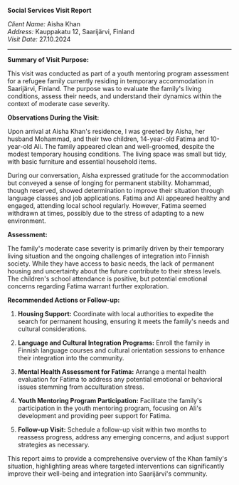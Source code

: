 **Social Services Visit Report**

*Client Name:* Aisha Khan  
*Address:* Kauppakatu 12, Saarijärvi, Finland  
*Visit Date:* 27.10.2024

---

**Summary of Visit Purpose:**

This visit was conducted as part of a youth mentoring program assessment for a refugee family currently residing in temporary accommodation in Saarijärvi, Finland. The purpose was to evaluate the family's living conditions, assess their needs, and understand their dynamics within the context of moderate case severity.

**Observations During the Visit:**

Upon arrival at Aisha Khan's residence, I was greeted by Aisha, her husband Mohammad, and their two children, 14-year-old Fatima and 10-year-old Ali. The family appeared clean and well-groomed, despite the modest temporary housing conditions. The living space was small but tidy, with basic furniture and essential household items.

During our conversation, Aisha expressed gratitude for the accommodation but conveyed a sense of longing for permanent stability. Mohammad, though reserved, showed determination to improve their situation through language classes and job applications. Fatima and Ali appeared healthy and engaged, attending local school regularly. However, Fatima seemed withdrawn at times, possibly due to the stress of adapting to a new environment.

**Assessment:**

The family's moderate case severity is primarily driven by their temporary living situation and the ongoing challenges of integration into Finnish society. While they have access to basic needs, the lack of permanent housing and uncertainty about the future contribute to their stress levels. The children's school attendance is positive, but potential emotional concerns regarding Fatima warrant further exploration.

**Recommended Actions or Follow-up:**

1. **Housing Support:** Coordinate with local authorities to expedite the search for permanent housing, ensuring it meets the family's needs and cultural considerations.
   
2. **Language and Cultural Integration Programs:** Enroll the family in Finnish language courses and cultural orientation sessions to enhance their integration into the community.

3. **Mental Health Assessment for Fatima:** Arrange a mental health evaluation for Fatima to address any potential emotional or behavioral issues stemming from acculturation stress.

4. **Youth Mentoring Program Participation:** Facilitate the family's participation in the youth mentoring program, focusing on Ali's development and providing peer support for Fatima.

5. **Follow-up Visit:** Schedule a follow-up visit within two months to reassess progress, address any emerging concerns, and adjust support strategies as necessary. 

This report aims to provide a comprehensive overview of the Khan family's situation, highlighting areas where targeted interventions can significantly improve their well-being and integration into Saarijärvi's community.